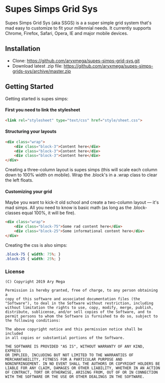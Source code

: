 # Supes Simps Grid Sys

Supes Simps Grid Sys (aka SSGS) is a a super simple grid system that's mad easy to customize to fit your millennial needs. It currently supports Chrome, Firefox, Safari, Opera, IE and major mobile devices.

## Installation

-   Clone: https://github.com/aryxmega/supes-simps-grid-sys.git
-   Download latest .zip file: https://github.com/aryxmega/supes-simps-grids-sys/archive/master.zip


## Getting Started
Getting started is supes simps:

#### First you need to link the stylesheet
```html
<link rel="stylesheet" type="text/css" href="style/sheet.css">
```

#### Structuring your layouts
```html
<div class="wrap">
    <div class="block-3">Content here</div>
    <div class="block-3">Content here</div>
    <div class="block-3">Content here</div>
</div>
```
Creating a three-column layout is supes simps (this will scale each column down to 100% width on mobile). Wrap the .block's in a .wrap class to clear the left floats.

#### Customizing your grid
Maybe you want to kick-it old school and create a two-column layout — it's mad simps. All you need to know is basic math (as long as the .block- classes equal 100%, it will be fire).
```html
<div class="wrap">
    <div class="block-75">Some rad content here</div>
    <div class="block-25">Some informational content here</div>
</div>
```
Creating the css is also simps:
```css
.block-75 { width: 75%; }
.block-25 { width: 25%; }
```

### License
```
(C) Copyright 2019 Ary Mega

Permission is hereby granted, free of charge, to any person obtaining a
copy of this software and associated documentation files (the
"Software"), to deal in the Software without restriction, including
without limitation the rights to use, copy, modify, merge, publish,
distribute, sublicense, and/or sell copies of the Software, and to
permit persons to whom the Software is furnished to do so, subject to
the following conditions:

The above copyright notice and this permission notice shall be included
in all copies or substantial portions of the Software.

THE SOFTWARE IS PROVIDED "AS IS", WITHOUT WARRANTY OF ANY KIND, EXPRESS
OR IMPLIED, INCLUDING BUT NOT LIMITED TO THE WARRANTIES OF
MERCHANTABILITY, FITNESS FOR A PARTICULAR PURPOSE AND
NONINFRINGEMENT. IN NO EVENT SHALL THE AUTHORS OR COPYRIGHT HOLDERS BE
LIABLE FOR ANY CLAIM, DAMAGES OR OTHER LIABILITY, WHETHER IN AN ACTION
OF CONTRACT, TORT OR OTHERWISE, ARISING FROM, OUT OF OR IN CONNECTION
WITH THE SOFTWARE OR THE USE OR OTHER DEALINGS IN THE SOFTWARE.
```
